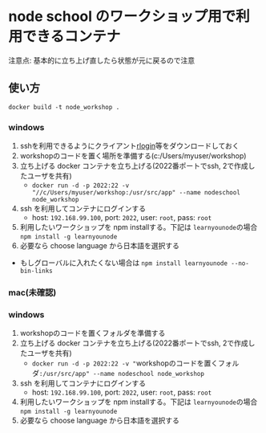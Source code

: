 # node school のワークショップ用で利用できるコンテナ
注意点: 基本的に立ち上げ直したら状態が元に戻るので注意

## 使い方
`docker build -t node_workshop .`

### windows
1. sshを利用できるようにクライアント[rlogin](http://nanno.dip.jp/softlib/man/rlogin/)等をダウンロードしておく
2. workshopのコードを置く場所を準備する(c:/Users/myuser/workshop)
3. 立ち上げる docker コンテナを立ち上げる(2022番ポートでssh, 2で作成したユーザを共有)
	+ `docker run -d -p 2022:22 -v "//c/Users/myuser/workshop:/usr/src/app" --name nodeschool node_workshop`
4. ssh を利用してコンテナにログインする
	+ host: `192.168.99.100`, port: `2022`, user: `root`, pass: `root`
5. 利用したいワークショップを npm installする。下記は `learnyounode`の場合
	`npm install -g learnyounode`
6. 必要なら choose language から日本語を選択する

+ もしグローバルに入れたくない場合は `npm install learnyounode --no-bin-links`

### mac(未確認)
### windows
1. workshopのコードを置くフォルダを準備する
2. 立ち上げる docker コンテナを立ち上げる(2022番ポートでssh, 2で作成したユーザを共有)
	+ `docker run -d -p 2022:22 -v "`workshopのコードを置くフォルダ`:/usr/src/app" --name nodeschool node_workshop`
3. ssh を利用してコンテナにログインする
	+ host: `192.168.99.100`, port: `2022`, user: `root`, pass: `root`
4. 利用したいワークショップを npm installする。下記は `learnyounode`の場合
	`npm install -g learnyounode`
5. 必要なら choose language から日本語を選択する
